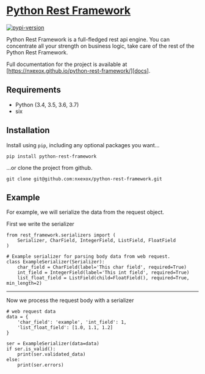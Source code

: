 # [Python Rest Framework][docs]

[![pypi-version]][pypi]

Python Rest Framework is a full-fledged rest api engine.
You can concentrate all your strength on business logic, take care of the rest of the Python Rest Framework.

Full documentation for the project is available at [https://nxexox.github.io/python-rest-framework/][docs].

## Requirements

* Python (3.4, 3.5, 3.6, 3.7)
* six

## Installation

Install using `pip`, including any optional packages you want...

    pip install python-rest-framework

...or clone the project from github.

    git clone git@github.com:nxexox/python-rest-framework.git


## Example

For example, we will serialize the data from the request object.

First we write the serializer

    from rest_framework.serializers import (
        Serializer, CharField, IntegerField, ListField, FloatField
    )

    # Example serializer for parsing body data from web request.
    class ExampleSerializer(Serializer):
        char_field = CharField(label='This char field', required=True)
        int_field = IntegerField(label='This int field', required=True)
        list_float_field = ListField(child=FloatField(), required=True, min_length=2)

---

Now we process the request body with a serializer

    # web request data
    data = {
        'char_field': 'example', 'int_field': 1,
        'list_float_field': [1.0, 1.1, 1.2]
    }

    ser = ExampleSerializer(data=data)
    if ser.is_valid():
        print(ser.validated_data)
    else:
        print(ser.errors)

[docs]: https://nxexox.github.io/python-rest-framework/
[pypi-version]: https://img.shields.io/pypi/v/djangorestframework.svg
[pypi]: https://pypi.org/project/djangorestframework/

